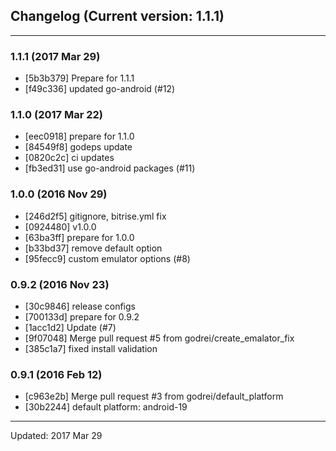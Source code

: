 ## Changelog (Current version: 1.1.1)

-----------------

### 1.1.1 (2017 Mar 29)

* [5b3b379] Prepare for 1.1.1
* [f49c336] updated go-android (#12)

### 1.1.0 (2017 Mar 22)

* [eec0918] prepare for 1.1.0
* [84549f8] godeps update
* [0820c2c] ci updates
* [fb3ed31] use go-android packages (#11)

### 1.0.0 (2016 Nov 29)

* [246d2f5] gitignore, bitrise.yml fix
* [0924480] v1.0.0
* [63ba3ff] prepare for 1.0.0
* [b33bd37] remove default option
* [95fecc9] custom emulator options (#8)

### 0.9.2 (2016 Nov 23)

* [30c9846] release configs
* [700133d] prepare for 0.9.2
* [1acc1d2] Update (#7)
* [9f07048] Merge pull request #5 from godrei/create_emalator_fix
* [385c1a7] fixed install validation

### 0.9.1 (2016 Feb 12)

* [c963e2b] Merge pull request #3 from godrei/default_platform
* [30b2244] default platform: android-19

-----------------

Updated: 2017 Mar 29